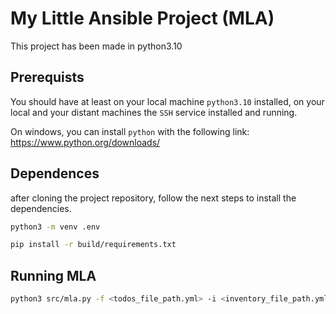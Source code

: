 # My Little Ansible Project (MLA)

This project has been made in python3.10

## Prerequists

You should have at least on your local machine `python3.10` installed, on your local and your distant machines the `SSH` service installed and running.

On windows, you can install `python` with the following link: https://www.python.org/downloads/

## Dependences

after cloning the project repository, follow the next steps to install the dependencies.

```bash
python3 -m venv .env

pip install -r build/requirements.txt
```

## Running MLA

```bash
python3 src/mla.py -f <todos_file_path.yml> -i <inventory_file_path.yml>
```
